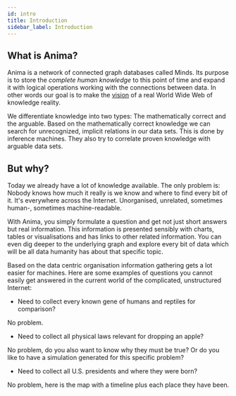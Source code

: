 ```yaml
---
id: intro
title: Introduction
sidebar_label: Introduction
---
```


## What is Anima?

Anima is a network of connected graph databases called Minds. Its purpose is to store the *complete
human knowledge* to this point of time and expand it with logical operations working with the connections
between data. In other words our goal is to make the [vision](https://www.w3.org/Consortium/mission.html#vision) 
of a real World Wide Web of knowledge reality.

We differentiate knowledge into two types: The mathematically correct and the arguable. Based on the 
mathematically correct knowledge we can search for unrecognized, implicit relations in our data sets.
This is done by inference machines. They also try to correlate proven knowledge with arguable data sets. 

## But why?

Today we already have a lot of knowledge available. The only problem is: Nobody knows 
how much it really is we know and where to find every bit of it. It's everywhere across the Internet. 
Unorganised, unrelated, sometimes human-, sometimes machine-readable. 

With Anima, you simply formulate a question and get not just short answers but real information.
This information is presented sensibly with charts, tables or visualisations and 
has links to other related information. You can even dig deeper to the underlying graph and 
explore every bit of data which will be all data humanity has about that specific topic.

Based on the data centric organisation information gathering gets a lot easier for machines.
Here are some examples of questions you cannot easily get answered in the current world of the complicated, 
unstructured Internet:

* Need to collect every known gene of humans and reptiles for comparison? 

No problem.

* Need to collect all physical laws relevant for dropping an apple? 

No problem, do you also want to
know why they must be true? Or do you like to have a simulation generated for this specific problem?

* Need to collect all U.S. presidents and where they were born? 

No problem, here is the map with a timeline
plus each place they have been. 